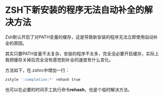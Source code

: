 # ZSH下新安装的程序无法自动补全的解决方法


Zsh默认开启了对PATH变量的缓存，这是导致新安装的程序无法立即使用自动补全的原因。

其实只要PATH变量不太复杂，安装的程序不太多，完全没必要开启缓存，实际上我把缓存关掉后完全没有感觉到补全的速度有什么变化。

方法如下，在.zshrc中增加一行：

```bash
zstyle ':completion:*' rehash true
```

也可以在必要的时间手工执行命令**rehash**，也是个临时解决方法。


